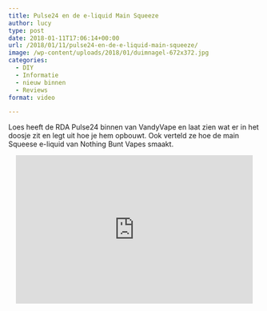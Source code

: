 ```yaml
---
title: Pulse24 en de e-liquid Main Squeeze
author: lucy
type: post
date: 2018-01-11T17:06:14+00:00
url: /2018/01/11/pulse24-en-de-e-liquid-main-squeeze/
image: /wp-content/uploads/2018/01/duimnagel-672x372.jpg
categories:
  - DIY
  - Informatie
  - nieuw binnen
  - Reviews
format: video

---
```

Loes heeft de RDA Pulse24 binnen van VandyVape en laat zien wat er in het doosje zit en legt uit hoe je hem opbouwt. Ook verteld ze hoe de main Squeese e-liquid van Nothing Bunt Vapes smaakt.

<span class="embed-youtube" style="text-align:center; display: block;"><iframe class='youtube-player' type='text/html' width='474' height='297' src='https://www.youtube.com/embed/Mrt1C8E7lX8?version=3&#038;rel=1&#038;fs=1&#038;autohide=2&#038;showsearch=0&#038;showinfo=1&#038;iv_load_policy=1&#038;wmode=transparent' allowfullscreen='true' style='border:0;'></iframe></span>